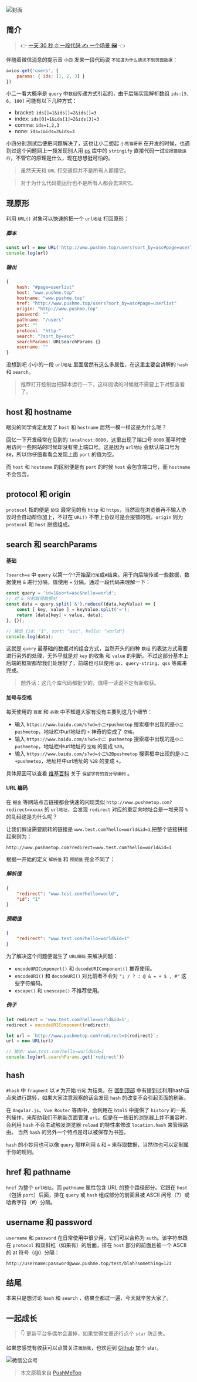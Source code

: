 <!-- # URL大爆炸 -->

![封面](https://raw.githubusercontent.com/pushmetop/resource/master/30-seconds-for-everyday/url/poster.png)

## 简介

> 👉 [一天 30 秒 ⏱ 一段代码 ✍️ 一个场景 🖼](https://github.com/pushmetop/30-seconds-for-everyday) 👈

伴随着微信消息的提示音 `小四` 发来一段代码说 `不知道为什么请求不到页面数据`：

```javascript
axios.get('users', {
    params: { ids: [1, 2, 3] }
})
```

小二一看大概率是 `query` 中`数组`传递方式引起的，由于后端实现解析数组 `ids:[5, 6, 100]` 可能有以下几种方式：

* bracket: `ids[]=1&ids[]=2&ids[]=3`
* index: `ids[0]=1&ids[1]=2&ids[3]=3`
* comma: `ids=1,2,3`
* none: `ids=1&ids=2&ids=3`

小四分别测试后便把问题解决了，这也让小二想起 `小熊猫哥哥` 在开发的时候，也遇到过这个问题网上一搜发现别人用 [qs](https://www.npmjs.com/package/qs) 库中的 `stringify` 直接代码一试`没报错能运行`，不管它的原理是什么，现在想想挺可怕的。

> 虽然天天和 `URL` 打交道但并不是所有人都懂它。

> 对于为什么代码能运行也不是所有人都会去`深究它`。

## 现原形

利用 `URL()` 对象可以快速的把一个 `url地址` 打回原形：

##### 脚本

```javascript
const url = new URL('http://www.pushme.top/users?sort_by=asc#page=userlist')
console.log(url)
```

##### 输出

```javascript
{
    hash: "#page=userlist"
    host: "www.pushme.top"
    hostname: "www.pushme.top"
    href: "http://www.pushme.top/users?sort_by=asc#page=userlist"
    origin: "http://www.pushme.top"
    password: ""
    pathname: "/users"
    port: ""
    protocol: "http:"
    search: "?sort_by=asc"
    searchParams: URLSearchParams {}
    username: ""
}
```

没想到吧 小小的一段 `url地址` 里面居然有这么多属性，在这里主要会讲解的 `hash` 和 `search`。

> 推荐打开控制台把脚本运行一下，这样阅读的时候就不需要上下对照查看了。

## host 和 hostname

眼尖的同学肯定发现了 `host` 和 `hostname` 居然一模一样这是为什么呢？

回忆一下开发经常在见到的 `localhost:8080`，这里出现了端口号 `8080` 而平时使用访问一些网站的时候却没有带上端口号。这是因为 `url地址` 会默认端口号为 `80`，所以你仔细看看会发现上面 `port` 的值为空。

而 `host` 和 `hostname` 的区别便是有 `port` 的时候 `host` 会包含端口号，而 `hostname` 不会包含。

## protocol 和 origin

`protocol` 指的便是 `协议` 最常见的有 `http` 和 `https`，当然现在浏览器再不输入协议时会自动帮你加上，不过在 `URL()` 不带上协议可是会报错的哦。`origin` 则为 `protocol` 和 `host` 拼接组成。

## search 和 searchParams

#### 基础

`?search=a` 中 `query` 以第一个`?`开始至`行尾`或`#`结束。用于向后端传递一些数据，数据使用 `&` 进行分隔，值使用 `=` 分隔。通过一段代码来理解一下：

```javascript
const query = 'id=1&sort=asc&hello=world';
// 对 & 分割取得数据对
const data = query.split('&').reduce((data,keyValue) => {
    const [ key, value ] = keyValue.split('=');
    return (data[key] = value, data);
}, {});

// 输出 {id: "1", sort: "asc", hello: "world"}
console.log(data);
```

这就是 `query` 最基础的数据对的组合方式，当然开头的四种 `数组` 的表达方式需要进行另外的处理，无外乎就是对 `key` 的收集 和 `value` 的判断。不过这部分基本上后端的框架都帮我们处理好了，前端也可以使用 `qs`、`query-string`、`qss` 等库来完成。

> 题外话：这几个库代码都挺少的，值得一读说不定有新收获。

#### 加号与空格

每天使用的 `百度` 和 `谷歌` 中不知道大家有没有主要到这几个细节：

* 输入 `https://www.baidu.com/s?wd=小二+pushmetop` 搜索框中出现的是`小二 pushmetop`，地址栏中url地址的 `+` 神奇的变成了 `空格`。
* 输入 `https://www.baidu.com/s?wd=小二 pushmetop` 搜索框中出现的是`小二 pushmetop`，地址栏中url地址的 `空格` 的变成 `%20`。
* 输入 `https://www.baidu.com/s?wd=小二%2Bpushmetop` 搜索框中出现的是`小二+pushmetop`，地址栏中url地址的 `%2B` 的变成 `+`。

具体原因可以查看 [维基百科](https://zh.wikipedia.org/wiki/%E7%99%BE%E5%88%86%E5%8F%B7%E7%BC%96%E7%A0%81) 关于 `保留字符的百分号编码` 。

#### URL 编码

在 `掘金` 等网站点击链接都会快速的闪现类似 `http://www.pushmetop.com?redirect=xxxxx` 的 `url地址`，会发现 `redirect` 对应的重定向地址会是一堆夹带 `%` 的乱码这是为什么呢？

让我们假设需要跳转的链接是 `www.test.com?hello=world&id=1`,把整个链接拼接起来则为：

```
http://www.pushmetop.com?redirect=www.test.com?hello=world&id=1
```

根据一开始的定义 `解析值` 和 `预期值` 完全不同了：

##### 解析值
```json
{
    "redirect": "www.test.com?hello=world",
    "id": "1"
}
```

##### 预期值
```json
{
    "redirect": "www.test.com?hello=world&id=1"
}
```

为了解决这个问题便诞生了 `URL编码` 来解决问题：

*  `encodeURIComponent()` 和 `decodeURIComponent()` 推荐使用。
*  `encodeURI()` 和 `decodeURI()` 对比前者不会对 `"; / ? : @ & = + $ , #"` 这些字符编码。
*  `escape()` 和 `unescape()` 不推荐使用。

##### 例子

```javascript
let redirect = 'www.test.com?hello=world&id=1';
redirect = encodeURIComponent(redirect);

let url = `http://www.pushmetop.com?redirect=${redirect}`;
url = new URL(url)

// 输出: www.test.com?hello=world&id=1
console.log(url.searchParams.get('redirect'))
```

## hash

`#hash` 中 `fragment` 以 `#` 为开始 `行尾` 为结束。在 [回到顶部](https://github.com/pushmetop/30-seconds-for-everyday/blob/master/posts/scroll.md) 中有提到过利用hash锚点来进行跳转，如果大家注意观察的话会发现 `hash` 的改变不会引起页面的刷新。

在 `Angular.js`、`Vue Router` 等库中，会利用在 `html5` 中提供了 `history` 的一系列操作，来帮助我们不刷新页面管理  `url`。但是在一些旧的浏览器上并不兼容时，会利用 `hash` 不会主动触发浏览器 `reload` 的特性来修改 `location.hash` 来管理路由。 当然 `hash` 的另外一个特点是可以被保存为书签。

`hash` 的小妙用也可以像 `query` 那样利用 `&` 和 `=` 来存取数据，当然你也可以定制属于你的规则。

## href 和 pathname

`href` 为整个 `url地址`。而 `pathname` 属性包含 URL 的整个路径部分。它跟在 `host` （包括 `port`）后面，排在 `query` 或 `hash` 组成部分的前面且被 ASCII 问号（?）或哈希字符（#）分隔。

## username 和 password

`username` 和 `password` 在日常使用中很少用，它们可以合称为 `auth`。该字符串跟在 `protocol` 和双斜杠（如果有）的后面，排在 `host` 部分的前面且被一个 ASCII 的 at 符号（@）分隔：

```
http://username:password@www.pushme.top/test/blah?something=123
```

## 结尾

本来只是想讨论 `hash` 和 `search` ，结果全都过一遍，今天就辛苦大家了。

## 一起成长

> 👇 更新平台多偶尔会漏掉，如果觉得文章还行点个 `star` 防走失。

如果您感觉有收获可以点赞关注`激励我`，也欢迎到 [Github](https://github.com/pushmetop/30-seconds-for-everyday) 加个 star。

![微信公众号](https://raw.githubusercontent.com/pushmetop/resource/master/donate/pushmetop.png)

> 本文原稿来自 [PushMeTop](https://github.com/pushmetop)
